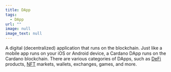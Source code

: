 ```yaml
---
title: DApp
tags:
  - DApp
url: ""
image: null
image_text: null
---
```


A digital (decentralized) application that runs on the blockchain. Just like a mobile app runs on your iOS or Android device, a Cardano DApp runs on the Cardano blockchain. There are various categories of DApps, such as [DeFi](https://www.essentialcardano.io/glossary/decentralized-finance-defi) products, [NFT](https://www.essentialcardano.io/glossary/nft) markets, wallets, exchanges, games, and more.
